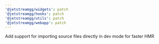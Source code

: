 ```yaml
---
'@jetstreamgg/widgets': patch
'@jetstreamgg/hooks': patch
'@jetstreamgg/utils': patch
'@jetstreamgg/webapp': patch
---
```


Add support for importing source files directly in dev mode for faster HMR
